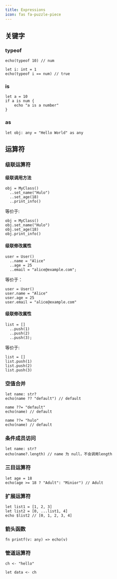 ```yaml
---
title: Expressions
icon: fas fa-puzzle-piece
---
```


## 关键字

### typeof
```hulo
echo(typeof 10) // num

let i: int = 1
echo(typeof i == num) // true
```

### is
```hulo
let a = 10
if a is num {
    echo "a is a number"
}
```

### as
```hulo
let obj: any = "Hello World" as any
```

## 运算符

### 级联运算符

#### 级联调用方法
```hulo
obj = MyClass() 
  ..set_name("Hulo")
  ..set_age(18)
  ..print_info()
```
等价于:
```hulo
obj = MyClass()
obj.set_name("Hulo")
obj.set_age(18)
obj.print_info()
```

#### 级联修改属性
```hulo
user = User()
  ..name = "Alice"
  ..age = 25
  ..email = "alice@example.com";
```
等价于：
```hulo
user = User()
user.name = "Alice"
user.age = 25
user.email = "alice@example.com"
```

#### 级联修改属性
```hulo
list = []
  ..push(1)
  ..push(2)
  ..push(3);
```
等价于:
```hulo
list = []
list.push(1)
list.push(2)
list.push(3)
```

### 空值合并
```hulo
let name: str?
echo(name ?? "default") // default

name ??= "default"
echo(name) // default

name ??= "hulo"
echo(name) // default
```

### 条件成员访问
```hulo
let name: str?
echo(name?.length) // name 为 null，不会调用length
```

### 三目运算符

```hulo
let age = 18
echo(age >= 18 ? "Adult": "Minior") // Adult
```

### 扩展运算符
```hulo
let list1 = [1, 2, 3]
let list2 = [0, ...list1, 4]
echo $list2 // [0, 1, 2, 3, 4]
```

### 箭头函数
```hulo
fn printf(v: any) => echo(v)
```

### 管道运算符
```hulo
ch <- "hello"

let data <- ch
```
